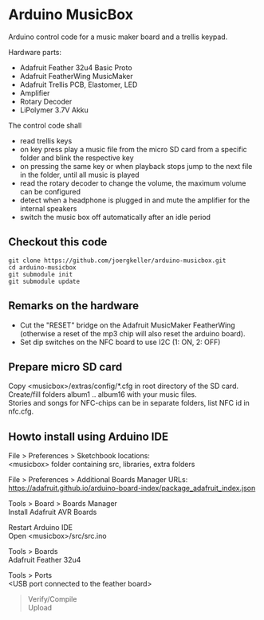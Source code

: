 # Arduino MusicBox

Arduino control code for a music maker board and a trellis keypad.

Hardware parts:
* Adafruit Feather 32u4 Basic Proto
* Adafruit FeatherWing MusicMaker
* Adafruit Trellis PCB, Elastomer, LED
* Amplifier
* Rotary Decoder
* LiPolymer 3.7V Akku

The control code shall
* read trellis keys
* on key press play a music file from the micro SD card from a specific folder and blink the respective key
* on pressing the same key or when playback stops jump to the next file in the folder, until all music is played
* read the rotary decoder to change the volume, the maximum volume can be configured
* detect when a headphone is plugged in and mute the amplifier for the internal speakers
* switch the music box  off automatically after an idle period


## Checkout this code
```
git clone https://github.com/joergkeller/arduino-musicbox.git
cd arduino-musicbox
git submodule init
git submodule update
```

## Remarks on the hardware
* Cut the "RESET" bridge on the Adafruit MusicMaker FeatherWing (otherwise a reset of the mp3 chip will also reset the arduino board).
* Set dip switches on the NFC board to use I2C (1: ON, 2: OFF)

## Prepare micro SD card
Copy \<musicbox\>/extras/config/*.cfg in root directory of the SD card.\
Create/fill folders album1 .. album16 with your music files.\
Stories and songs for NFC-chips can be in separate folders, list NFC id in nfc.cfg.


## Howto install using Arduino IDE

File > Preferences > Sketchbook locations:\
\<musicbox\> folder containing src, libraries, extra folders

File > Preferences > Additional Boards Manager URLs:\
https://adafruit.github.io/arduino-board-index/package_adafruit_index.json

Tools > Board > Boards Manager\
 Install Adafruit AVR Boards

Restart Arduino IDE\
Open \<musicbox\>/src/src.ino

Tools > Boards\
 Adafruit Feather 32u4

Tools > Ports\
\<USB port connected to the feather board\>

> Verify/Compile\
> Upload
